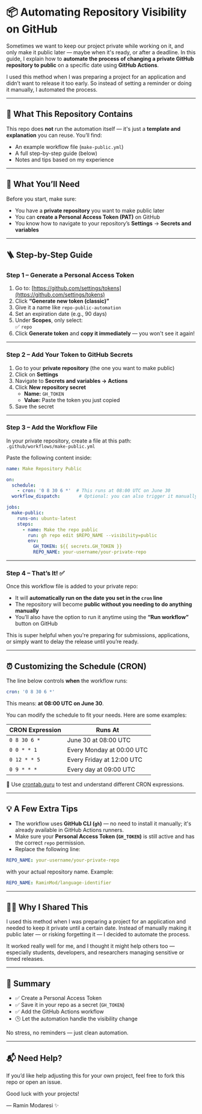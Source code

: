 # 📦 Automating Repository Visibility on GitHub

Sometimes we want to keep our project private while working on it, and only make it public later — maybe when it's ready, or after a deadline. In this guide, I explain how to **automate the process of changing a private GitHub repository to public** on a specific date using **GitHub Actions**.

I used this method when I was preparing a project for an application and didn’t want to release it too early. So instead of setting a reminder or doing it manually, I automated the process.

---

## 🔄 What This Repository Contains

This repo does **not** run the automation itself — it's just a **template and explanation** you can reuse. You’ll find:
- An example workflow file (`make-public.yml`)
- A full step-by-step guide (below)
- Notes and tips based on my experience

---

## 🧩 What You’ll Need

Before you start, make sure:
- You have a **private repository** you want to make public later
- You can **create a Personal Access Token (PAT)** on GitHub
- You know how to navigate to your repository’s **Settings** → **Secrets and variables**

---

## 🪜 Step-by-Step Guide

### **Step 1 – Generate a Personal Access Token**

1. Go to: [https://github.com/settings/tokens](https://github.com/settings/tokens)
2. Click **“Generate new token (classic)”**
3. Give it a name like `repo-public-automation`
4. Set an expiration date (e.g., 90 days)
5. Under **Scopes**, only select:  
   ✅ `repo`
6. Click **Generate token** and **copy it immediately** — you won't see it again!

---

### **Step 2 – Add Your Token to GitHub Secrets**

1. Go to your **private repository** (the one you want to make public)
2. Click on **Settings**
3. Navigate to **Secrets and variables → Actions**
4. Click **New repository secret**
   - **Name:** `GH_TOKEN`
   - **Value:** Paste the token you just copied
5. Save the secret

---

### **Step 3 – Add the Workflow File**

In your private repository, create a file at this path:  
`.github/workflows/make-public.yml`

Paste the following content inside:

```yaml
name: Make Repository Public

on:
  schedule:
    - cron: '0 8 30 6 *'  # This runs at 08:00 UTC on June 30
  workflow_dispatch:       # Optional: you can also trigger it manually

jobs:
  make-public:
    runs-on: ubuntu-latest
    steps:
      - name: Make the repo public
        run: gh repo edit $REPO_NAME --visibility=public
        env:
          GH_TOKEN: ${{ secrets.GH_TOKEN }}
          REPO_NAME: your-username/your-private-repo
```

---

### **Step 4 – That’s It! ✅**

Once this workflow file is added to your private repo:
- It will **automatically run on the date you set in the `cron` line**
- The repository will become **public without you needing to do anything manually**
- You’ll also have the option to run it anytime using the **“Run workflow”** button on GitHub

This is super helpful when you're preparing for submissions, applications, or simply want to delay the release until you’re ready.

---

## ⏰ Customizing the Schedule (CRON)

The line below controls **when** the workflow runs:

```yaml
cron: '0 8 30 6 *'
```

This means: **at 08:00 UTC on June 30**.

You can modify the schedule to fit your needs. Here are some examples:

| CRON Expression     | Runs At                    |
|---------------------|----------------------------|
| `0 8 30 6 *`        | June 30 at 08:00 UTC       |
| `0 0 * * 1`         | Every Monday at 00:00 UTC  |
| `0 12 * * 5`        | Every Friday at 12:00 UTC  |
| `0 9 * * *`         | Every day at 09:00 UTC     |

🔗 Use [crontab.guru](https://crontab.guru) to test and understand different CRON expressions.

---

## 💡 A Few Extra Tips

- The workflow uses **GitHub CLI (`gh`)** — no need to install it manually; it's already available in GitHub Actions runners.
- Make sure your **Personal Access Token (`GH_TOKEN`)** is still active and has the correct `repo` permission.
- Replace the following line:

```yaml
REPO_NAME: your-username/your-private-repo
```

with your actual repository name. Example:

```yaml
REPO_NAME: RaminMod/language-identifier
```

---

## 🙋‍♂️ Why I Shared This

I used this method when I was preparing a project for an application and needed to keep it private until a certain date. Instead of manually making it public later — or risking forgetting it — I decided to automate the process.

It worked really well for me, and I thought it might help others too — especially students, developers, and researchers managing sensitive or timed releases.

---

## 🧠 Summary

- ✅ Create a Personal Access Token
- ✅ Save it in your repo as a secret (`GH_TOKEN`)
- ✅ Add the GitHub Actions workflow
- 🕒 Let the automation handle the visibility change

No stress, no reminders — just clean automation.

---

## 📬 Need Help?

If you’d like help adjusting this for your own project, feel free to fork this repo or open an issue.

Good luck with your projects!

— Ramin Modaresi ✨
